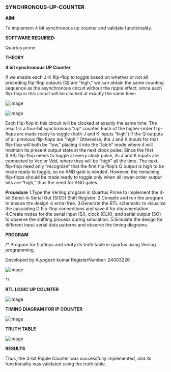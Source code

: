 ### SYNCHRONOUS-UP-COUNTER

**AIM:**

To implement 4 bit synchronous up counter and validate functionality.

**SOFTWARE REQUIRED:**

Quartus prime

**THEORY**

**4 bit synchronous UP Counter**

If we enable each J-K flip-flop to toggle based on whether or not all preceding flip-flop outputs (Q) are “high,” we can obtain the same counting sequence as the asynchronous circuit without the ripple effect, since each flip-flop in this circuit will be clocked at exactly the same time:

![image](https://github.com/naavaneetha/SYNCHRONOUS-UP-COUNTER/assets/154305477/d5db3fa0-e413-404c-b80e-b2f39d82e7e8)


![image](https://github.com/naavaneetha/SYNCHRONOUS-UP-COUNTER/assets/154305477/52cb61eb-d04b-442d-810c-31185a68410b)

Each flip-flop in this circuit will be clocked at exactly the same time.
The result is a four-bit synchronous “up” counter. Each of the higher-order flip-flops are made ready to toggle (both J and K inputs “high”) if the Q outputs of all previous flip-flops are “high.”
Otherwise, the J and K inputs for that flip-flop will both be “low,” placing it into the “latch” mode where it will maintain its present output state at the next clock pulse.
Since the first (LSB) flip-flop needs to toggle at every clock pulse, its J and K inputs are connected to Vcc or Vdd, where they will be “high” all the time.
The next flip-flop need only “recognize” that the first flip-flop’s Q output is high to be made ready to toggle, so no AND gate is needed.
However, the remaining flip-flops should be made ready to toggle only when all lower-order output bits are “high,” thus the need for AND gates.

**Procedure**
1.Type the Verilog program in Quartus Prime to implement the 4-bit Serial-In
Serial Out (SISO) Shift Register. 2.Compile and run the program to ensure the design is
error-free. 3.Generate the RTL schematic to visualize the cascading D flip-flop
connections and save it for documentation. 4.Create nodes for the serial input (SI), clock
(CLK), and serial output (SO) to observe the shifting process during simulation.
5.Simulate the design for different input serial data patterns and observe the timing
diagrams.

**PROGRAM**

/* Program for flipflops and verify its truth table in quartus using Verilog programming. 

Developed by:A.yogesh kumar RegisterNumber: 24003226

![image](https://github.com/user-attachments/assets/47e02813-a43d-4010-a45c-3a25bd3b223a)

*/

**RTL LOGIC UP COUNTER**

![image](https://github.com/user-attachments/assets/c564de02-e93d-44b2-9c4d-1b3bad06745e)


**TIMING DIAGRAM FOR IP COUNTER**

![image](https://github.com/user-attachments/assets/073b7e78-d9e0-4a58-a741-a2eb9d064ddf)



**TRUTH TABLE**

![image](https://github.com/user-attachments/assets/c9d0d93b-f6a5-4ffd-8f16-8bf916bc0788)




**RESULTS**

Thus, the 4-bit Ripple Counter was successfully implemented, and its functionality was
validated using the truth table.

